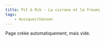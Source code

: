 ```yaml
---
title: Pit & Rik - La cicrane et la froumi
tags:
    - musique/chanson
---
```


Page créée automatiquement, mais vide.
